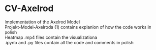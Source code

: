 # CV-Axelrod
Implementation of the Axelrod Model <br />
Projekt-Model-Axelroda (1) contains explanion of how the code works in polish <br />
Heatmap .mp4 files contain the visualizationa <br />
.ipynb and .py files contain all the code and comments in polish
